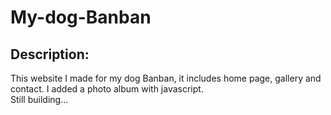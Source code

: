 # My-dog-Banban
## Description:
This website I made for my dog Banban, it includes home page, gallery and contact. I added a photo album with javascript.<br>
Still building...